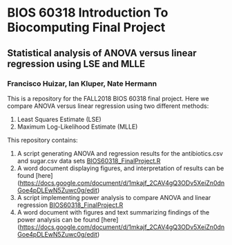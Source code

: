 # BIOS 60318 Introduction To Biocomputing Final Project
## Statistical analysis of ANOVA versus linear regression using LSE and MLLE
### Francisco Huizar, Ian Kluper, Nate Hermann

This is a repository for the FALL2018 BIOS 60318 final project.
Here we compare ANOVA versus linear regression using two different methods:
1. Least Squares Estimate (LSE)
2. Maximum Log-Likelihood Estimate (MLLE)

This repository contains:
1. A script generating ANOVA and regression results for the antibiotics.csv and sugar.csv data sets [BIOS60318_FinalProject.R](https://github.com/fjhuizar/biocomputing_StatsGroupProject/blob/master/RCode/BIOS60318_FinalProject.R)
2. A word document displaying figures, and interpretation of results can be found [here] (https://docs.google.com/document/d/1mkajf_2CAV4gQ3ODv5XeiZn0dnGoe4pDLEwN5Zuwc0g/edit)
3. A script implementing power analysis to compare ANOVA and linear regression [BIOS60318_FinalProject.R](https://github.com/fjhuizar/biocomputing_StatsGroupProject/blob/master/RCode/BIOS60318_FinalProject.R)
4. A word document with figures and text summarizing findings of the power analysis can be found [here] (https://docs.google.com/document/d/1mkajf_2CAV4gQ3ODv5XeiZn0dnGoe4pDLEwN5Zuwc0g/edit)


